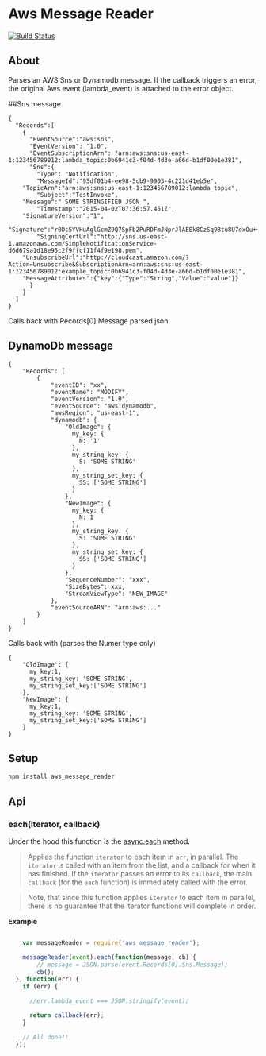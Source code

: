    
Aws Message Reader
====================

[![Build Status](https://semaphoreci.com/api/v1/projects/c5a63b45-32fa-4ac8-bd2c-87d275aa3b07/483490/badge.svg)](https://semaphoreci.com/lp/aws_message_reader)   

About
--------------

Parses an AWS Sns or Dynamodb message. If the callback triggers an error, the original Aws event (lambda_event) is attached to the error object.

##Sns message

```
{
  "Records":[
    {
      "EventSource":"aws:sns",
      "EventVersion": "1.0",
      "EventSubscriptionArn": "arn:aws:sns:us-east-1:123456789012:lambda_topic:0b6941c3-f04d-4d3e-a66d-b1df00e1e381",
      "Sns":{
        "Type": "Notification",
        "MessageId":"95df01b4-ee98-5cb9-9903-4c221d41eb5e",
    "TopicArn":"arn:aws:sns:us-east-1:123456789012:lambda_topic",
        "Subject":"TestInvoke",
    "Message":" SOME STRINGIFIED JSON ",
        "Timestamp":"2015-04-02T07:36:57.451Z",
    "SignatureVersion":"1",
    "Signature":"r0Dc5YVHuAglGcmZ9Q7SpFb2PuRDFmJNprJlAEEk8CzSq9Btu8U7dxOu++uU",
        "SigningCertUrl":"http://sns.us-east-1.amazonaws.com/SimpleNotificationService-d6d679a1d18e95c2f9ffcf11f4f9e198.pem",
    "UnsubscribeUrl":"http://cloudcast.amazon.com/?Action=Unsubscribe&SubscriptionArn=arn:aws:sns:us-east-1:123456789012:example_topic:0b6941c3-f04d-4d3e-a66d-b1df00e1e381",
    "MessageAttributes":{"key":{"Type":"String","Value":"value"}}
      }
    }
  ]
}
```

Calls back with Records[0].Message parsed json


## DynamoDb message

```
{
    "Records": [
        {
            "eventID": "xx",
            "eventName": "MODIFY",
            "eventVersion": "1.0",
            "eventSource": "aws:dynamodb",
            "awsRegion": "us-east-1",
            "dynamodb": {
                "OldImage": {
                  my_key: {
                    N: '1'
                  },
                  my_string_key: {
                    S: 'SOME STRING'
                  },
                  my_string_set_key: {
                    SS: ['SOME STRING']
                  }
                },
                "NewImage": {
                  my_key: {
                    N: 1
                  },
                  my_string_key: {
                    S: 'SOME STRING'
                  },
                  my_string_set_key: {
                    SS: ['SOME STRING']
                  }
                },
                "SequenceNumber": "xxx",
                "SizeBytes": xxx,
                "StreamViewType": "NEW_IMAGE"
            },
            "eventSourceARN": "arn:aws:..."
        }
    ]
}
```

Calls back with (parses the Numer type only)
```
{
    "OldImage": {
      my_key:1,
      my_string_key: 'SOME STRING',
      my_string_set_key:['SOME STRING']
    },
    "NewImage": {
      my_key:1,
      my_string_key: 'SOME STRING',
      my_string_set_key:['SOME STRING']                 
    }
}
```

Setup
--------------

```sh
npm install aws_message_reader
```


## Api

### each(iterator, callback)

Under the hood this function is the [async.each](https://github.com/caolan/async/blob/master/README.md#eacharr-iterator-callback) method. 

> Applies the function `iterator` to each item in `arr`, in parallel.
> The `iterator` is called with an item from the list, and a callback for when it
> has finished. If the `iterator` passes an error to its `callback`, the main
> `callback` (for the `each` function) is immediately called with the error.

> Note, that since this function applies `iterator` to each item in parallel,
> there is no guarantee that the iterator functions will complete in order.

__Example__

```js

	var messageReader = require('aws_message_reader');

	messageReader(event).each(function(message, cb) {
        // message = JSON.parse(event.Records[0].Sns.Message);
        cb();
  }, function(err) {
    if (err) {

      //err.lambda_event === JSON.stringify(event);

      return callback(err);
    }

    // All done!!
  });

```

